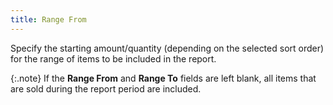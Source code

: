 ```yaml
---
title: Range From
---
```



Specify the starting amount/quantity (depending on the selected sort  order) for the range of items to be included in the report.


{:.note}
If the **Range 
 From** and **Range To** fields  are left blank, all items that are sold during the report period are included.
